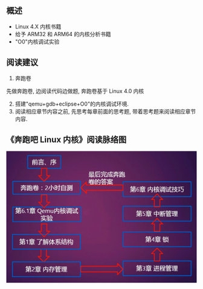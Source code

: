 ## 概述

- Linux 4.X 内核书籍
- 给予 ARM32 和 ARM64 的内核分析书籍
- "O0"内核调试实验

## 阅读建议

1. 奔跑卷

先做奔跑卷, 边阅读代码边做题, 奔跑卷基于 Linux 4.0 内核

2. 搭建"qemu+gdb+eclipse+O0"的内核调试环境.
3. 阅读相应章节内容之前, 先思考每章前面的思考题, 带着思考题来阅读相应章节内容.

## 《奔跑吧 Linux 内核》阅读脉络图

![config](images/1.png)

